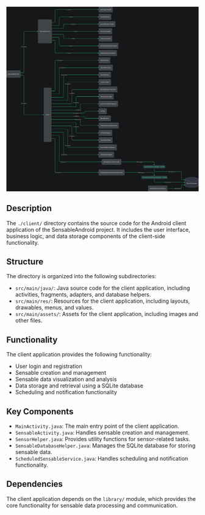 ![Alt text](./README.md.svg)

## Description

The `./client/` directory contains the source code for the Android client application of the SensableAndroid project. It includes the user interface, business logic, and data storage components of the client-side functionality.


## Structure

The directory is organized into the following subdirectories:
* `src/main/java/`: Java source code for the client application, including activities, fragments, adapters, and database helpers.
* `src/main/res/`: Resources for the client application, including layouts, drawables, menus, and values.
* `src/main/assets/`: Assets for the client application, including images and other files.


## Functionality

The client application provides the following functionality:
* User login and registration
* Sensable creation and management
* Sensable data visualization and analysis
* Data storage and retrieval using a SQLite database
* Scheduling and notification functionality


## Key Components

* `MainActivity.java`: The main entry point of the client application.
* `SensableActivity.java`: Handles sensable creation and management.
* `SensorHelper.java`: Provides utility functions for sensor-related tasks.
* `SensableDatabaseHelper.java`: Manages the SQLite database for storing sensable data.
* `ScheduledSensableService.java`: Handles scheduling and notification functionality.


## Dependencies

The client application depends on the `library/` module, which provides the core functionality for sensable data processing and communication.



